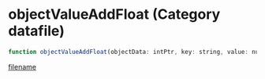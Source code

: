 # objectValueAddFloat (Category datafile)

```js
function objectValueAddFloat(objectData: intPtr, key: string, value: number): Array
```

[filename](objectValueAddFloat_m.md ':include')